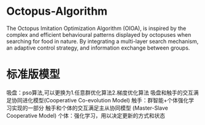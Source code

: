 # Octopus-Algorithm
The Octopus Imitation Optimization Algorithm (OIOA), is inspired by the complex and efficient behavioural patterns displayed by octopuses when searching for food in nature. By integrating a multi-layer search mechanism, an adaptive control strategy, and information exchange between groups.

# 标准版模型
吸盘：pso算法,可以更换为1.任意群优化算法2.梯度优化算法
吸盘和触手的交互满足协同进化模型(Cooperative Co-evolution Model)
触手：群智能+个体强化学习实现的一部分
触手和个体的交互满足主从协同模型 (Master-Slave Cooperative Model)
个体：强化学习，用以决定更新的方式和状态

